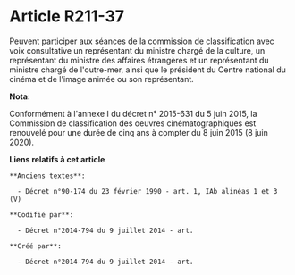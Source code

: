 # Article R211-37

Peuvent participer aux séances de la commission de classification avec voix consultative un représentant du ministre chargé
de la culture, un représentant du ministre des affaires étrangères et un représentant du ministre chargé de l'outre-mer,
ainsi que le président du Centre national du cinéma et de l'image animée ou son représentant.

**Nota:**

Conformément à l'annexe I du décret n° 2015-631 du 5 juin 2015, la Commission de classification des oeuvres
cinématographiques est renouvelé pour une durée de cinq ans à compter du 8 juin 2015 (8 juin 2020).

**Liens relatifs à cet article**

	**Anciens textes**:

	  - Décret n°90-174 du 23 février 1990 - art. 1, IAb alinéas 1 et 3  (V)

	**Codifié par**:

	  - Décret n°2014-794 du 9 juillet 2014 - art.

	**Créé par**:

	  - Décret n°2014-794 du 9 juillet 2014 - art.
